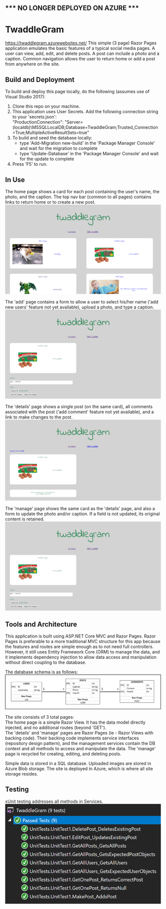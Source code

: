 ## *** NO LONGER DEPLOYED ON AZURE ***  

# TwaddleGram
https://twaddlegram.azurewebsites.net/
This simple (3 page) Razor Pages application emulates the basic features of a typical social media pages. A user can view, add, edit, and delete posts. A post can include a photo and a caption. Common navigation allows the user to return home or add a post from anywhere on the site.

## Build and Deployment
To build and deploy this page locally, do the following (assumes use of Visual Studio 2017):
 1. Clone this repo on your machine.
 2. This application uses User Secrets. Add the following connection string to your 'secrets.json':  
     "ProductionConnection": "Server=(localdb)\\MSSQLLocalDB;Database=TwaddleGram;Trusted_Connection=True;MultipleActiveResultSets=true"  
 3. To build and seed the database locally:
     - type 'Add-Migration new-build' in the 'Package Manager Console' and wait for the migration to complete
     - type 'Update-Database' in the 'Package Manager Console' and wait for the update to complete
 4.  Press 'F5' to run.

## In Use
The home page shows a card for each post containing the user's name, the photo, and the caption. The top nav bar (common to all pages) contains links to return home or to create a new post.
![home view](assets/home-view.PNG)

The 'add' page contains a form to allow a user to select his/her name ('add new users' feature not yet available), upload a photo, and type a caption.
![add view](assets/manage-view.PNG)

The 'details' page shows a single post (on the same card), all comments associated with the post ('add comment' feature not yet available), and a link to make changes to the post.
![details view](assets/details-view.PNG)

The 'manage' page shows the same card as the 'details' page, and also a form to update the photo and/or caption. If a field is not updated, its original content is retained.
![manage view](assets/manage-view.PNG)

## Tools and Architecture
This application is built using ASP.NET Core MVC and Razor Pages. Razor Pages is preferable to a more traditional MVC structure for this app because the features and routes are simple enough as to not need full controllers. However, it still uses Entity Framework Core (ORM) to manage the data, and it implements dependency injection to allow data access and manipulation without direct coupling to the database.

The database schema is as follows:
![DB schema](assets/db-schema.PNG)

The site consists of 3 total pages:  
The home page is a simple Razor View. It has the data model directly injected, and no additional routes (beyond 'GET').  
The 'details' and 'manage' pages are Razor Pages (ie - Razor Views with backing code). Their backing code implements service interfaces (repository design pattern), and the management services contain the DB context and all methods to access and manipulate the data. The 'manage' page is recycled for creating, editing, and deleting posts.

Simple data is stored in a SQL database. Uploaded images are stored in Azure Blob storage. The site is deployed in Azure, which is where all site storage resides.

## Testing
xUnit testing addresses all methods in Services.
![unit tests](assets/unit-tests.PNG)

